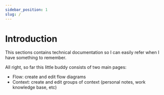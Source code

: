 ```yaml
---
sidebar_position: 1
slug: /
---
```


# Introduction

This sections contains technical documentation so I can easily refer when I have something to remember.

All right, so far this little buddy consists of two main pages:

- Flow: create and edit flow diagrams
- Context: create and edit groups of context (personal notes, work knowledge base, etc)

